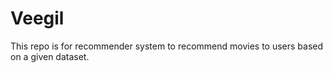 # Veegil
This repo is for recommender system to recommend movies to users based on a given dataset.
